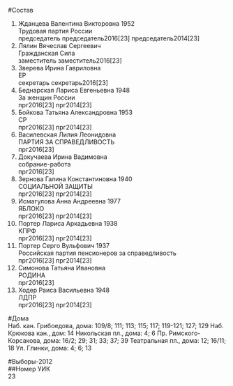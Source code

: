 #Состав  
1. Жданцева Валентина Викторовна 1952  
    Трудовая партия России  
    председатель председатель2016[23] председатель2014[23]  
2. Лялин Вячеслав Сергеевич  
    Гражданская Сила  
    заместитель заместитель2016[23]  
3. Зверева Ирина Гавриловна  
    ЕР  
    секретарь секретарь2016[23]  
4. Беднарская Лариса Евгеньевна 1948  
    За женщин России  
    прг2016[23] прг2014[23]  
5. Бойкова Татьяна Александровна 1953  
    СР  
    прг2016[23] прг2014[23]  
6. Василевская Лилия Леонидовна  
    ПАРТИЯ ЗА СПРАВЕДЛИВОСТЬ  
    прг2016[23]  
7. Докучаева Ирина Вадимовна  
    собрание-работа  
    прг2016[23]  
8. Зернова Галина Константиновна 1940  
    СОЦИАЛЬНОЙ ЗАЩИТЫ  
    прг2016[23] прг2014[23]  
9. Исмагулова Анна Андреевна 1977  
    ЯБЛОКО  
    прг2016[23] прг2014[23]  
10. Портер Лариса Аркадьевна 1938  
    КПРФ  
    прг2016[23] прг2014[23]  
11. Портер Серго Вульфович 1937  
    Российская партия пенсионеров за справедливость  
    прг2016[23] прг2014[23]  
12. Симонова Татьяна Ивановна  
    РОДИНА  
    прг2016[23]  
13. Ходер Раиса Васильевна 1948  
    ЛДПР  
    прг2016[23] прг2014[23]  
  
#Дома  
Наб. кан. Грибоедова, дома: 109/8; 111; 113; 115; 117; 119-121; 127; 129 Наб. Крюкова кан., дом: 14 Никольская пл., дома: 4; 6 Пр. Римского-Корсакова, дома: 16/2; 29; 31; 33; 37; 39 Театральная пл., дома: 12; 16/11; 18 Ул. Глинки, дома: 4; 6; 13  
  
#Выборы-2012  
##Номер УИК  
23  
